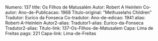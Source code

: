 Numero: 137
title: Os Filhos de Matusalém
Autor: Robert A Heinlein
Co-autor: 
Ano-de-Publicacao: 1968
Titulo-original: "Methuselahs Children"
Tradutor: Eurico da Fonseca
Co-tradutor: 
Ano-de-edicao: 1941
alias: Robert-A-Heinlein
Autor2-alias: 
Tradutor1-alias: Eurico-da-Fonseca
Tradutor2-alias: 
Titulo-link: 137-Os-Filhos-de-Matusalem
Capa: Lima de Freitas
pags: 221
Capa-link: Lima-de-Freitas